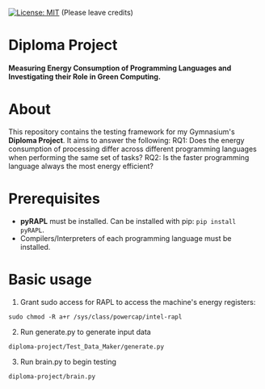 [![License: MIT](https://img.shields.io/github/license/MichaelWhyYou/diploma-project)](https://spdx.org/licenses/MIT.html) (Please leave credits)
# Diploma Project
#### Measuring Energy Consumption of Programming Languages and Investigating their Role in Green Computing.

# About
This repository contains the testing framework for my Gymnasium's **Diploma Project**. It aims to answer the following:
RQ1: Does the energy consumption of processing differ across different programming languages when performing the same set of tasks? 
RQ2: Is the faster programming language always the most energy efficient?

# Prerequisites
- **pyRAPL** must be installed. Can be installed with pip: `pip install pyRAPL`.
- Compilers/Interpreters of each programming language must be installed.

# Basic usage
1. Grant sudo access for RAPL to access the machine's energy registers:
```
sudo chmod -R a+r /sys/class/powercap/intel-rapl
```
2. Run generate.py to generate input data
```
diploma-project/Test_Data_Maker/generate.py
```
3. Run brain.py to begin testing
```
diploma-project/brain.py
```
